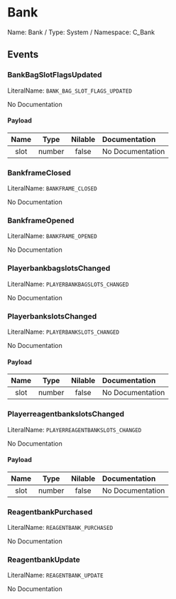 # Bank

Name: Bank / Type: System / Namespace: C_Bank

## Events

### BankBagSlotFlagsUpdated
LiteralName: `BANK_BAG_SLOT_FLAGS_UPDATED`

No Documentation

#### Payload
|Name|Type|Nilable|Documentation|
|:---:|:---:|:---:|:---|
|slot|number|false|No Documentation|
### BankframeClosed
LiteralName: `BANKFRAME_CLOSED`

No Documentation

### BankframeOpened
LiteralName: `BANKFRAME_OPENED`

No Documentation

### PlayerbankbagslotsChanged
LiteralName: `PLAYERBANKBAGSLOTS_CHANGED`

No Documentation

### PlayerbankslotsChanged
LiteralName: `PLAYERBANKSLOTS_CHANGED`

No Documentation

#### Payload
|Name|Type|Nilable|Documentation|
|:---:|:---:|:---:|:---|
|slot|number|false|No Documentation|
### PlayerreagentbankslotsChanged
LiteralName: `PLAYERREAGENTBANKSLOTS_CHANGED`

No Documentation

#### Payload
|Name|Type|Nilable|Documentation|
|:---:|:---:|:---:|:---|
|slot|number|false|No Documentation|
### ReagentbankPurchased
LiteralName: `REAGENTBANK_PURCHASED`

No Documentation

### ReagentbankUpdate
LiteralName: `REAGENTBANK_UPDATE`

No Documentation
